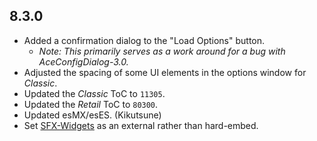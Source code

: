 ## 8.3.0

- Added a confirmation dialog to the "Load Options" button.
  - _Note: This primarily serves as a work around for a bug with AceConfigDialog-3.0._
- Adjusted the spacing of some UI elements in the options window for _Classic_.
- Updated the _Classic_ ToC to `11305`.
- Updated the _Retail_ ToC to `80300`.
- Updated esMX/esES. (Kikutsune)
- Set [SFX-Widgets](https://github.com/SFX-WoW/AceGUI-3.0_SFX-Widgets) as an external rather than hard-embed.
